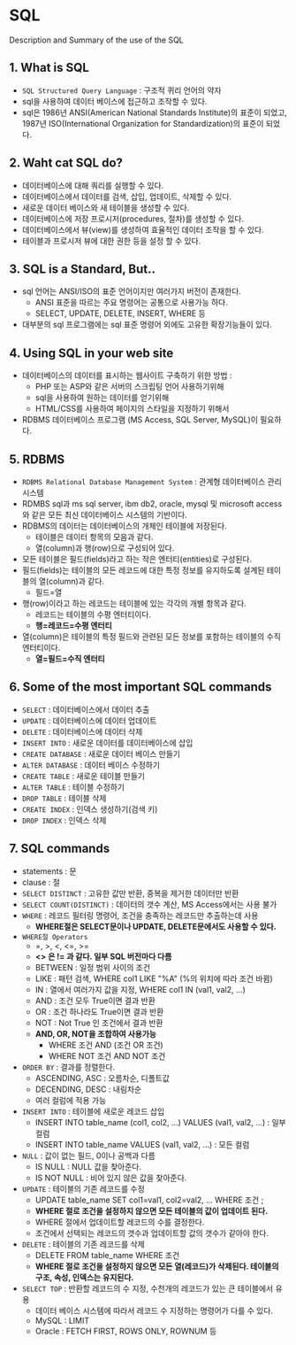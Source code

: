 # SQL
Description and Summary of the use of the SQL

## 1. What is SQL
- `SQL Structured Query Language` : 구조적 퀴리 언어의 약자
- sql을 사용하여 데이터 베이스에 접근하고 조작할 수 있다.
- sql은 1986년 ANSI(American National Standards Institute)의 표준이 되었고, 1987년 ISO(International Organization for Standardization)의 표준이 되었다.

## 2. Waht cat SQL do?
- 데이터베이스에 대해 쿼리를 실행할 수 있다.
- 데이터베이스에서 데이터를 검색, 삽입, 업데이트, 삭제할 수 있다.
- 새로운 데이터 베이스와 새 테이블을 생성할 수 있다.
- 데이터베이스에 저장 프로시저(procedures, 절차)를 생성할 수 있다.
- 데이터베이스에서 뷰(view)를 생성하여 효율적인 데이터 조작을 할 수 있다.
- 테이블과 프로시저 뷰에 대한 권한 등을 설정 할 수 있다.

## 3. SQL is a Standard, But..
- sql 언어는 ANSI/ISO의 표준 언어이지만 여러가지 버전이 존재한다.
    - ANSI 표준을 따르는 주요 명령어는 공통으로 사용가능 하다.
    - SELECT, UPDATE, DELETE, INSERT, WHERE 등
- 대부분의 sql 프로그램에는 sql 표준 명령어 외에도 고유한 확장기능들이 있다.

## 4. Using SQL in your web site
- 데이터베이스의 데이터를 표시하는 웹사이트 구축하기 위한 방법 : 
    - PHP 또는 ASP와 같은 서버의 스크립팅 언어 사용하기위해
    - sql을 사용하여 원하는 데이터를 얻기위해
    - HTML/CSS를 사용하여 페이지의 스타일을 지정하기 위해서
- RDBMS 데이터베이스 프로그램 (MS Access, SQL Server, MySQL)이 필요하다.    

## 5. RDBMS
- `RDBMS Relational Database Management System` : 관계형 데이터베이스 관리 시스템
- RDMBS sql과 ms sql server, ibm db2, oracle, mysql 및 microsoft access와 같은 모든 최신 데이터베이스 시스템의 기반이다.
- RDBMS의 데이터는 데이터베이스의 개체인 테이블에 저장된다.
    - 테이블은 데이터 항목의 모음과 같다.
    - 열(column)과 행(row)으로 구성되어 있다.
- 모든 테이블은 필드(fields)라고 하는 작은 엔터티(entities)로 구성된다.
- 필드(fields)는 테이블의 모든 레코드에 대한 특정 정보를 유지하도록 설계된 테이블의 열(column)과 같다.
    - 필드=열
- 행(row)이라고 하는 레코드는 테이블에 있는 각각의 개별 항목과 같다.
    - 레코드는 테이블의 수평 엔터티이다.
    - **행=레코드=수평 엔터티**
- 열(column)은 테이블의 특정 필드와 관련된 모든 정보를 포함하는 테이블의 수직 엔터티이다.   
    - **열=필드=수직 엔터티**

## 6. Some of the most important SQL commands
- `SELECT` : 데이터베이스에서 데이터 추출
- `UPDATE` : 데이터베이스에 데이터 업데이트
- `DELETE` : 데이터베이스에 데이터 삭제
- `INSERT INTO` : 새로운 데이터를 데이터베이스에 삽입
- `CREATE DATABASE` : 새로운 데이터 베이스 만들기
- `ALTER DATABASE` : 데이터 베이스 수정하기
- `CREATE TABLE` : 새로운 테이블 만들기
- `ALTER TABLE` : 테이블 수정하기
- `DROP TABLE` : 테이블 삭제
- `CREATE INDEX` : 인덱스 생성하기(검색 키)
- `DROP INDEX` : 인덱스 삭제

## 7. SQL commands
- statements : 문
- clause : 절
- `SELECT DISTINCT` : 고유한 값만 반환, 중복을 제거한 데이터만 반환
- `SELECT COUNT(DISTINCT)` : 데이터의 갯수 계산, MS Access에서는 사용 불가
- `WHERE` : 레코드 필터링 명령어, 조건을 충족하는 레코드만 추출하는데 사용
    - **WHERE절은 SELECT문이나 UPDATE, DELETE문에서도 사용할 수 있다.**
- `WHERE절 Operators`
    - =, >, <, <=, >=
    - **<> 은 != 과 같다. 일부 SQL 버전마다 다름**
    - BETWEEN : 일정 범위 사이의 조건
    - LIKE : 패턴 검색, WHERE col1 LIKE "%A" (%의 위치에 따라 조건 바뀜)
    - IN : 열에서 여러가지 값을 지정, WHERE col1 IN (val1, val2, ...)
    - AND : 조건 모두 True이면 결과 반환
    - OR : 조건 하나라도 True이면 결과 반환
    - NOT : Not True 인 조건에서 결과 반환
    - **AND, OR, NOT을 조합하여 사용가능** 
        - WHERE 조건 AND (조건 OR 조건) 
        - WHERE NOT 조건 AND NOT 조건
- `ORDER BY` : 결과를 정렬한다.
    - ASCENDING, ASC : 오름차순, 디폴트값
    - DECENDING, DESC : 내림차순
    - 여러 컬럼에 적용 가능
- `INSERT INTO` : 테이블에 새로운 레코드 삽입
    - INSERT INTO table_name (col1, col2, ...) VALUES (val1, val2, ...) : 일부 컬럼
    - INSERT INTO table_name VALUES (val1, val2, ...) : 모든 컬럼
- `NULL` : 값이 없는 필드, 0이나 공백과 다름
    - IS NULL : NULL 값을 찾아준다.
    - IS NOT NULL : 비어 있지 않은 값을 찾아준다.
- `UPDATE` : 테이블의 기존 레코드를 수정
    - UPDATE table_name SET col1=val1, col2=val2, ... WHERE 조건 ; 
    - **WHERE 절로 조건을 설정하지 않으면 모든 테이블의 값이 업데이트 된다.**
    - WHERE 절에서 업데이트할 레코드의 수를 결정한다.
    - 조건에서 선택되는 레코드의 갯수과 업데이트할 값의 갯수가 같아야 한다.
- `DELETE` : 테이블의 기존 레코드를 삭제
    - DELETE FROM table_name WHERE 조건
    - **WHERE 절로 조건을 설정하지 않으면 모든 열(레코드)가 삭제된다. 테이블의 구조, 속성, 인덱스는 유지된다.**
- `SELECT TOP` : 반환할 레코드의 수 지정, 수천개의 레코드가 있는 큰 테이블에서 유용
    - 데이터 베이스 시스템에 따라서 레코드 수 지정하는 명령어가 다를 수 있다.
    - MySQL : LIMIT
    - Oracle : FETCH FIRST, ROWS ONLY, ROWNUM 등




